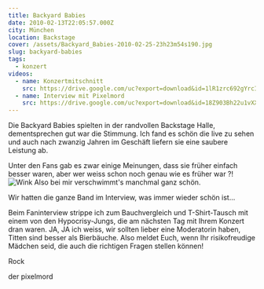 ```yaml
---
title: Backyard Babies
date: 2010-02-13T22:05:57.000Z
city: München
location: Backstage
cover: /assets/Backyard_Babies-2010-02-25-23h23m54s190.jpg
slug: backyard-babies
tags:
  - konzert
videos:
  - name: Konzertmitschnitt
    src: https://drive.google.com/uc?export=download&id=1lR1zrc692gYrcIUPhqBzrl0hZF_5tyrR
  - name: Interview mit Pixelmord
    src: https://drive.google.com/uc?export=download&id=18Z903Bh22u1vXXYkA4jMjbCuU1-_wAxf
---
```

Die Backyard Babies spielten in der randvollen Backstage Halle, dementsprechen gut war die Stimmung. Ich fand es schön die live zu sehen und auch nach zwanzig Jahren im Geschäft liefern sie eine saubere Leistung ab.

Unter den Fans gab es zwar einige Meinungen, dass sie früher einfach besser waren, aber wer weiss schon noch genau wie es früher war ?! ![Wink](https://web.archive.org/web/20111004024017im_/http://www.nitrox.tv/sites/all/libraries/tinymce/jscripts/tiny_mce/plugins/emotions/img/smiley-wink.gif "Wink") Also bei mir verschwimmt's manchmal ganz schön.

Wir hatten die ganze Band im Interview, was immer wieder schön ist...

Beim Faninterview strippe ich zum Bauchvergleich und T-Shirt-Tausch mit einem von den Hypocrisy-Jungs, die am nächsten Tag mit Ihrem Konzert dran waren. JA, JA ich weiss, wir sollten lieber eine Moderatorin haben, Titten sind besser als Bierbäuche. Also meldet Euch, wenn Ihr risikofreudige Mädchen seid, die auch die richtigen Fragen stellen können!

Rock

der pixelmord